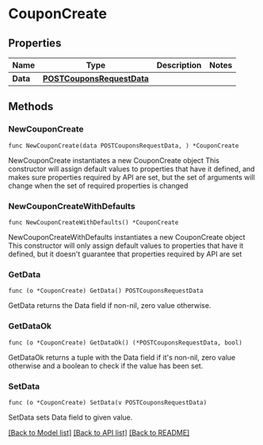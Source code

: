 # CouponCreate

## Properties

Name | Type | Description | Notes
------------ | ------------- | ------------- | -------------
**Data** | [**POSTCouponsRequestData**](POSTCouponsRequestData.md) |  | 

## Methods

### NewCouponCreate

`func NewCouponCreate(data POSTCouponsRequestData, ) *CouponCreate`

NewCouponCreate instantiates a new CouponCreate object
This constructor will assign default values to properties that have it defined,
and makes sure properties required by API are set, but the set of arguments
will change when the set of required properties is changed

### NewCouponCreateWithDefaults

`func NewCouponCreateWithDefaults() *CouponCreate`

NewCouponCreateWithDefaults instantiates a new CouponCreate object
This constructor will only assign default values to properties that have it defined,
but it doesn't guarantee that properties required by API are set

### GetData

`func (o *CouponCreate) GetData() POSTCouponsRequestData`

GetData returns the Data field if non-nil, zero value otherwise.

### GetDataOk

`func (o *CouponCreate) GetDataOk() (*POSTCouponsRequestData, bool)`

GetDataOk returns a tuple with the Data field if it's non-nil, zero value otherwise
and a boolean to check if the value has been set.

### SetData

`func (o *CouponCreate) SetData(v POSTCouponsRequestData)`

SetData sets Data field to given value.



[[Back to Model list]](../README.md#documentation-for-models) [[Back to API list]](../README.md#documentation-for-api-endpoints) [[Back to README]](../README.md)


